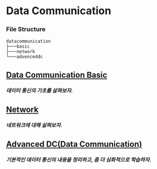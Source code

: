 # Data Communication

### File Structure

```
datacommunication
├───basic
├───network
└───advenceddc
```

## [Data Communication Basic](/datacommunication/basic/README.md)
  
##### 데이터 통신의 기초를 살펴보자.  

## [Network](/datacommunication/network/README.md)
  
##### 네트워크에 대해 살펴보자.  

## [Advanced DC(Data Communication)](/datacommunication/advanceddc/README.md)
  
##### 기본적인 데이터 통신의 내용을 정리하고, 좀 더 심화적으로 학습하자.  

